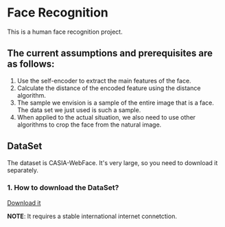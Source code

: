 # Face Recognition
This is a human face recognition project.

## The current assumptions and prerequisites are as follows:
1. Use the self-encoder to extract the main features of the face.
2. Calculate the distance of the encoded feature using the distance algorithm.
3. The sample we envision is a sample of the entire image that is a face. The data set we just used is such a sample.
4. When applied to the actual situation, we also need to use other algorithms to crop the face from the natural image.

## DataSet
The dataset is CASIA-WebFace. It's very large, so you need to download it separately.

### 1. How to download the DataSet?
[Download it](https://drive.google.com/open?id=1Of_EVz-yHV7QVWQGihYfvtny9Ne8qXVz)

**NOTE**: It requires a stable international internet connetction.
